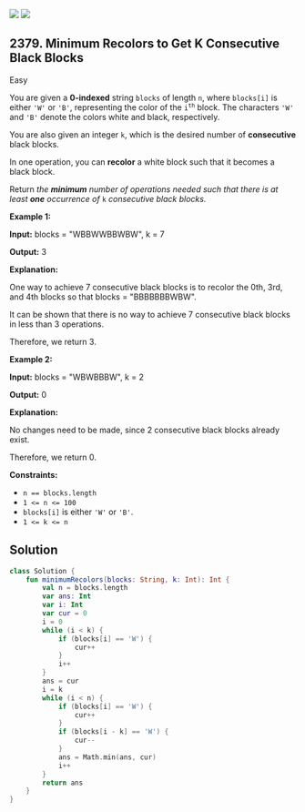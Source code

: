 [![](https://img.shields.io/github/stars/javadev/LeetCode-in-Kotlin?label=Stars&style=flat-square)](https://github.com/javadev/LeetCode-in-Kotlin)
[![](https://img.shields.io/github/forks/javadev/LeetCode-in-Kotlin?label=Fork%20me%20on%20GitHub%20&style=flat-square)](https://github.com/javadev/LeetCode-in-Kotlin/fork)

## 2379\. Minimum Recolors to Get K Consecutive Black Blocks

Easy

You are given a **0-indexed** string `blocks` of length `n`, where `blocks[i]` is either `'W'` or `'B'`, representing the color of the <code>i<sup>th</sup></code> block. The characters `'W'` and `'B'` denote the colors white and black, respectively.

You are also given an integer `k`, which is the desired number of **consecutive** black blocks.

In one operation, you can **recolor** a white block such that it becomes a black block.

Return _the **minimum** number of operations needed such that there is at least **one** occurrence of_ `k` _consecutive black blocks._

**Example 1:**

**Input:** blocks = "WBBWWBBWBW", k = 7

**Output:** 3

**Explanation:**

One way to achieve 7 consecutive black blocks is to recolor the 0th, 3rd, and 4th blocks so that blocks = "BBBBBBBWBW".

It can be shown that there is no way to achieve 7 consecutive black blocks in less than 3 operations.

Therefore, we return 3.

**Example 2:**

**Input:** blocks = "WBWBBBW", k = 2

**Output:** 0

**Explanation:**

No changes need to be made, since 2 consecutive black blocks already exist.

Therefore, we return 0. 

**Constraints:**

*   `n == blocks.length`
*   `1 <= n <= 100`
*   `blocks[i]` is either `'W'` or `'B'`.
*   `1 <= k <= n`

## Solution

```kotlin
class Solution {
    fun minimumRecolors(blocks: String, k: Int): Int {
        val n = blocks.length
        var ans: Int
        var i: Int
        var cur = 0
        i = 0
        while (i < k) {
            if (blocks[i] == 'W') {
                cur++
            }
            i++
        }
        ans = cur
        i = k
        while (i < n) {
            if (blocks[i] == 'W') {
                cur++
            }
            if (blocks[i - k] == 'W') {
                cur--
            }
            ans = Math.min(ans, cur)
            i++
        }
        return ans
    }
}
```
